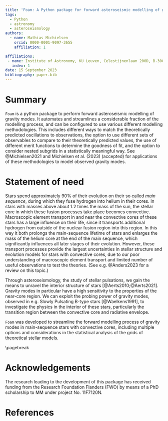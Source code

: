 ```yaml
---
title: 'Foam: A Python package for forward asteroseismic modelling of gravity modes'
tags:
  - Python
  - astronomy
  - asteroseismology
authors:
  - name: Mathias Michielsen
    orcid: 0000-0001-9097-3655
    affiliation: 1 

affiliations:
 - name: Institute of Astronomy, KU Leuven, Celestijnenlaan 200D, B-3001 Leuven, Belgium
   index: 1
date: 15 September 2023
bibliography: paper.bib
---
```


# Summary

`Foam` is a python package to perform forward asteroseismic modelling of gravity modes. It automates and streamlines 
a considerable fraction of the modelling process, and can be configured to use various different modelling methodologies.
This includes different ways to match the theoretically predicted oscillations to observations, 
the option to use different sets of observables to compare to their theoretically predicted values, 
the use of different merit functions to determine the goodness of fit, and the option to consider nested subgrids in a statistically meaningful way.
See @Michielsen2021 and Michielsen et al. (2023) (accepted) for applications of these methodologies to model observed gravity modes.

# Statement of need

Stars spend approximately 90% of their evolution on their so called *main sequence*, during which they fuse hydrogen into helium in their cores. In stars with masses above about 1.2 times the mass of the sun, the stellar core in which these fusion processes take place becomes convective. Macroscopic element transport in and near the
convective cores of these stars has a large influence on their life, since it transports additional hydrogen from outside of the nuclear fusion region into this region. In this way it both prolongs the main-sequence lifetime of stars and enlarges the mass of the helium core at the end of the main sequence, which significantly influences all later stages of their evolution. 
However, these transport processes provide the largest uncertainties in stellar structure and evolution 
models for stars with convective cores, due to our poor understanding of macroscopic element transport and limited number 
of useful observations to test the theories. (See e.g. @Anders2023 for a review on this topic.)

Through asteroseismology, the study of stellar pulsations, we gain the means to unravel
the interior structure of stars [@Aerts2010;@Aerts2021]. Gravity modes in particular have a high sensitivity to 
the properties of the near-core region. We can exploit the probing power of gravity modes, 
observed in e.g. Slowly Pulsating B-type stars [@Waelkens1991], to investigate the physics in the interior of these stars,
particularly the transition region between the convective core and radiative envelope.

`Foam` was developed to streamline the forward modelling process of gravity modes in main-sequence stars with convective cores, 
including multiple options and considerations in the statistical analysis of the grids of theoretical stellar models.

\pagebreak
# Acknowledgements

The research leading to the development of this package has received funding from the Research
Foundation Flanders (FWO) by means of a PhD scholarship to MM under project No. 11F7120N.

# References